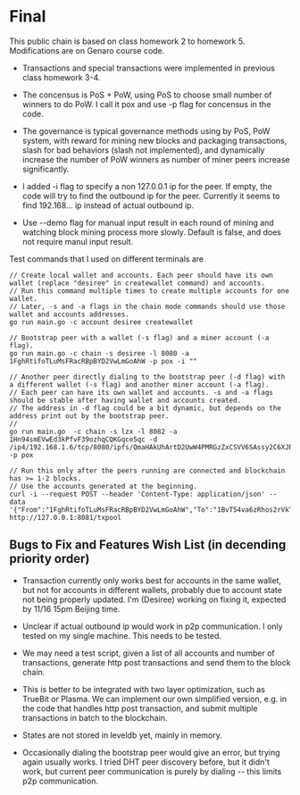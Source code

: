# Final

This public chain is based on class homework 2 to homework 5. Modifications are on Genaro course code.

*   Transactions and special transactions were implemented in previous class homework 3-4.

*   The concensus is PoS + PoW, using PoS to choose small number of winners to do PoW.
I call it pox and use -p flag for concensus in the code.

*   The governance is typical governance methods using by PoS, PoW system, with reward for mining new blocks and packaging transactions, slash for bad behaviors (slash not implemented), and dynamically increase the number of PoW winners as number of miner peers increase significantly.

*   I added -i flag to specify a non 127.0.0.1 ip for the peer. If empty, the code will try to find the outbound ip for the peer. Currently it seems to find 192.168... ip instead of actual outbound ip.

*   Use --demo flag for manual input result in each round of mining and watching block mining process more slowly. Default is false, and does not require manul input result.    

Test commands that I used on different terminals are

```
// Create local wallet and accounts. Each peer should have its own wallet (replace "desiree" in createwallet command) and accounts.
// Run this command multiple times to create multiple accounts for one wallet.
// Later, -s and -a flags in the chain mode commands should use those wallet and accounts addresses.
go run main.go -c account desiree createwallet

// Bootstrap peer with a wallet (-s flag) and a miner account (-a flag).
go run main.go -c chain -s desiree -l 8080 -a 1FghRtifoTLuMsFRacRBpBYD2VwLmGoAhW -p pox -i ""

// Another peer directly dialing to the bootstrap peer (-d flag) with a different wallet (-s flag) and another miner account (-a flag).
// Each peer can have its own wallet and accounts. -s and -a flags should be stable after having wallet and accounts created.
// The address in -d flag could be a bit dynamic, but depends on the address print out by the bootstrap peer.
//
go run main.go  -c chain -s lzx -l 8082 -a 1Hn94smEVwEd3kPfvF39ozhqCQKGqce5qc -d /ip4/192.168.1.6/tcp/8080/ipfs/QmaHAkUhArtD2UwW4PMRGzZxCSVV6SAssy2C6XJRjonUWR -p pox

// Run this only after the peers running are connected and blockchain has >= 1-2 blocks.
// Use the accounts generated at the beginning.
curl -i --request POST --header 'Content-Type: application/json' --data '{"From":"1FghRtifoTLuMsFRacRBpBYD2VwLmGoAhW","To":"1BvT54va6zRhos2rVkT4DDSMexTCtT4q6J","Value":100,"Data":"message2"}' http://127.0.0.1:8081/txpool 
```

## Bugs to Fix and Features Wish List (in decending priority order)

*   Transaction currently only works best for accounts in the same wallet, but not for accounts in different wallets, probably due to account state not being properly updated. I'm (Desiree) working on fixing it, expected by 11/16 15pm Beijing time.

*   Unclear if actual outbound ip would work in p2p communication. I only tested on my single machine. This needs to be tested.

*   We may need a test script, given a list of all accounts and number of transactions, generate http post transactions and send them to the block chain.

*   This is better to be integrated with two layer optimization, such as TrueBit or Plasma. We can implement our own simplified version, e.g. in the code that handles http post transaction, and submit multiple transactions in batch to the blockchain.

*   States are not stored in leveldb yet, mainly in memory.

*   Occasionally dialing the bootstrap peer would give an error, but trying again usually works. I tried DHT peer discovery before, but it didn't work, but current peer communication is purely by dialing -- this limits p2p communication.
 
